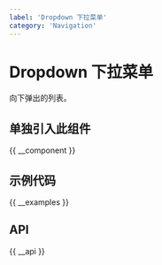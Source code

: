```yaml
---
label: 'Dropdown 下拉菜单'
category: 'Navigation'
---
```


# Dropdown 下拉菜单

向下弹出的列表。

## 单独引入此组件

{{ __component }}

## 示例代码

{{ __examples }}

## API

{{ __api }}
